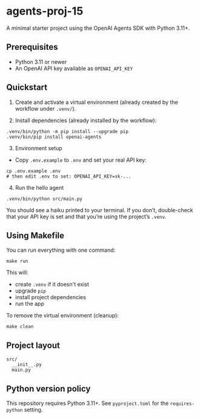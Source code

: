 # agents-proj-15

A minimal starter project using the OpenAI Agents SDK with Python 3.11+.

## Prerequisites
- Python 3.11 or newer
- An OpenAI API key available as `OPENAI_API_KEY`

## Quickstart

1) Create and activate a virtual environment (already created by the workflow under `.venv/`).

2) Install dependencies (already installed by the workflow):
```
.venv/bin/python -m pip install --upgrade pip
.venv/bin/pip install openai-agents
```

3) Environment setup
- Copy `.env.example` to `.env` and set your real API key:
```
cp .env.example .env
# then edit .env to set: OPENAI_API_KEY=sk-...
```

4) Run the hello agent
```
.venv/bin/python src/main.py
```
You should see a haiku printed to your terminal. If you don’t, double-check that your API key is set and that you’re using the project’s `.venv`.

## Using Makefile

You can run everything with one command:
```
make run
```
This will:
- create `.venv` if it doesn't exist
- upgrade `pip`
- install project dependencies
- run the app

To remove the virtual environment (cleanup):
```
make clean
```

## Project layout
```
src/
  __init__.py
  main.py
```

## Python version policy
This repository requires Python 3.11+. See `pyproject.toml` for the `requires-python` setting.
